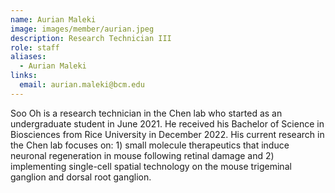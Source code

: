 ```yaml
---
name: Aurian Maleki
image: images/member/aurian.jpeg
description: Research Technician III
role: staff
aliases:
  - Aurian Maleki
links:
  email: aurian.maleki@bcm.edu
---
```


Soo Oh is a research technician in the Chen lab who started as an undergraduate student in June 2021. He received his Bachelor of Science in Biosciences from Rice University in December 2022. His current research in the Chen lab focuses on: 1) small molecule therapeutics that induce neuronal regeneration in mouse following retinal damage and 2) implementing single-cell spatial technology on the mouse trigeminal ganglion and dorsal root ganglion.
